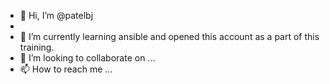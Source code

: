 - 👋 Hi, I’m @patelbj
-
- 🌱 I’m currently learning ansible and opened this account as a part of this training.
- 💞️ I’m looking to collaborate on ...
- 📫 How to reach me ...

<!---
patelbj/patelbj is a ✨ special ✨ repository because its `README.md` (this file) appears on your GitHub profile.
You can click the Preview link to take a look at your changes.
--->
